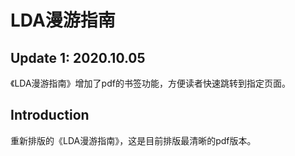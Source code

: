 # LDA漫游指南

## Update 1: 2020.10.05

《LDA漫游指南》增加了pdf的书签功能，方便读者快速跳转到指定页面。

## Introduction
重新排版的《LDA漫游指南》，这是目前排版最清晰的pdf版本。
